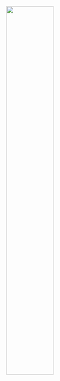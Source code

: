 <img align="center" width="50%" src="https://github-readme-stats.vercel.app/api/top-langs/?username=JulianBarraganG&hide=jupyter%20notebook,tex,css&hide_border=true&hide_title=true&text_color=434d58&bg_color=00000000&langs_count=10&layout=compact">
